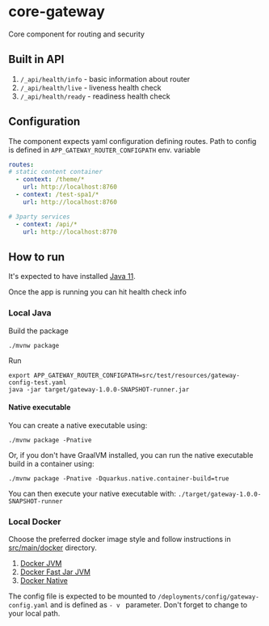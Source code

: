# core-gateway
Core component for routing and security

## Built in API

1. `/_api/health/info` - basic information about router
2. `/_api/health/live` - liveness health check
3. `/_api/health/ready` - readiness health check

## Configuration

The component expects yaml configuration defining routes.
Path to config is defined in `APP_GATEWAY_ROUTER_CONFIGPATH` env. variable

```yaml
routes:
# static content container
  - context: /theme/*
    url: http://localhost:8760
  - context: /test-spa1/*
    url: http://localhost:8760

# 3party services
  - context: /api/*
    url: http://localhost:8770
```

## How to run

It's expected to have installed [Java 11](https://adoptopenjdk.net/installation.html).

Once the app is running you can hit health check info

### Local Java

Build the package

```shell script
./mvnw package
```

Run
```shell script
export APP_GATEWAY_ROUTER_CONFIGPATH=src/test/resources/gateway-config-test.yaml
java -jar target/gateway-1.0.0-SNAPSHOT-runner.jar
```

#### Native executable

You can create a native executable using: 
```shell script
./mvnw package -Pnative
```

Or, if you don't have GraalVM installed, you can run the native executable build in a container using: 
```shell script
./mvnw package -Pnative -Dquarkus.native.container-build=true
```

You can then execute your native executable with: `./target/gateway-1.0.0-SNAPSHOT-runner`


### Local Docker

Choose the preferred docker image style and follow instructions in [src/main/docker](src/main/docker) directory.

1. [Docker JVM](src/main/docker/Dockerfile.jvm)
2. [Docker Fast Jar JVM](src/main/docker/Dockerfile.fast-jar)
3. [Docker Native](src/main/docker/Dockerfile.native)

The config file is expected to be mounted to `/deployments/config/gateway-config.yaml` and is defined as `- v ` parameter.
Don't forget to change to your local path.